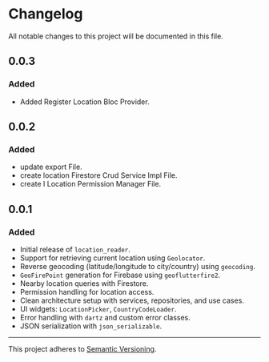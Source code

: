 # Changelog

All notable changes to this project will be documented in this file.

## 0.0.3
### Added
- Added Register Location Bloc Provider.

## 0.0.2
### Added
- update export File.
- create location Firestore Crud Service Impl File.
- create I Location Permission Manager File.


## 0.0.1
### Added
- Initial release of `location_reader`.
- Support for retrieving current location using `Geolocator`.
- Reverse geocoding (latitude/longitude to city/country) using `geocoding`.
- `GeoFirePoint` generation for Firebase using `geoflutterfire2`.
- Nearby location queries with Firestore.
- Permission handling for location access.
- Clean architecture setup with services, repositories, and use cases.
- UI widgets: `LocationPicker`, `CountryCodeLoader`.
- Error handling with `dartz` and custom error classes.
- JSON serialization with `json_serializable`.

---

This project adheres to [Semantic Versioning](https://semver.org/).
